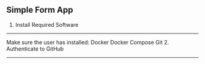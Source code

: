 Simple Form App
-----------------------------------------------------------------
1. Install Required Software
________________________________________________________________
Make sure the user has installed:
Docker
Docker Compose
Git
2. Authenticate to GitHub
_______________________________________________________________
